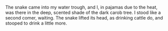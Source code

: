 The snake came into my water trough, and I, in pajamas due to the heat, was there in the deep, scented shade of the dark carob tree. I stood like a second comer, waiting. The snake lifted its head, as drinking cattle do, and stooped to drink a little more.

